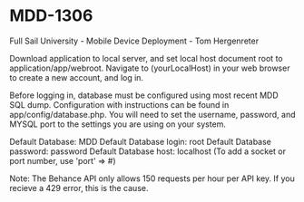 MDD-1306
========

Full Sail University - Mobile Device Deployment - Tom Hergenreter

Download application to local server, and set local host document root to application/app/webroot. Navigate to (yourLocalHost) in your web browser to create a new account, and log in. 

Before logging in, database must be configured using most recent MDD SQL dump. Configuration with instructions can be found in app/config/database.php. You will need to set the username, password, and MYSQL port to the settings you are using on your system.

Default Database: MDD
Default Database login: root
Default Database password: password
Default Database host: localhost (To add a socket or port number, use 'port' => #) 

Note: The Behance API only allows 150 requests per hour per API key. If you recieve a 429 error, this is the cause.



